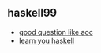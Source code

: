 ## haskell99

- [good question like aoc](https://www.reddit.com/r/dailyprogrammer/)
- [learn you haskell](http://learnyouahaskell.com/chapters)